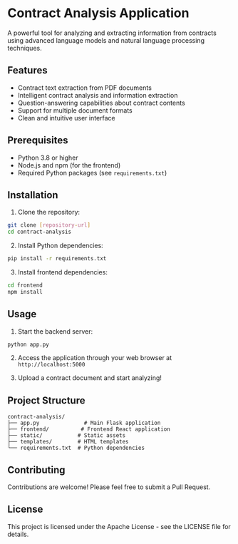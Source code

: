 # Contract Analysis Application

A powerful tool for analyzing and extracting information from contracts using advanced language models and natural language processing techniques.

## Features

- Contract text extraction from PDF documents
- Intelligent contract analysis and information extraction
- Question-answering capabilities about contract contents
- Support for multiple document formats
- Clean and intuitive user interface

## Prerequisites

- Python 3.8 or higher
- Node.js and npm (for the frontend)
- Required Python packages (see `requirements.txt`)

## Installation

1. Clone the repository:
```bash
git clone [repository-url]
cd contract-analysis
```

2. Install Python dependencies:
```bash
pip install -r requirements.txt
```

3. Install frontend dependencies:
```bash
cd frontend
npm install
```

## Usage

1. Start the backend server:
```bash
python app.py
```

2. Access the application through your web browser at `http://localhost:5000`

3. Upload a contract document and start analyzing!

## Project Structure

```
contract-analysis/
├── app.py              # Main Flask application
├── frontend/          # Frontend React application
├── static/           # Static assets
├── templates/        # HTML templates
└── requirements.txt  # Python dependencies
```

## Contributing

Contributions are welcome! Please feel free to submit a Pull Request.

## License

This project is licensed under the Apache License - see the LICENSE file for details. 
